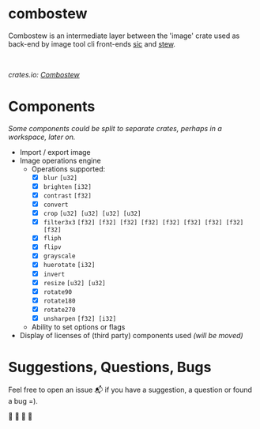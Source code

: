 # combostew

Combostew is an intermediate layer between the 'image' crate used as back-end by image tool cli front-ends
[sic](https://github.com/foresterre/sic) and [stew](https://github.com/foresterre/stew).

<br>

_crates.io: [Combostew](https://crates.io/crates/combostew)_

# Components

_Some components could be split to separate crates, perhaps in a workspace, later on._

* Import / export image
* Image operations engine
    * Operations supported:
        * [x] `blur` `[u32]`
        * [x] `brighten` `[i32]`
        * [x] `contrast` `[f32]`
        * [x] `convert`
        * [x] `crop` `[u32] [u32] [u32] [u32]`
        * [x] `filter3x3` `[f32] [f32] [f32] [f32] [f32] [f32] [f32] [f32] [f32]`
        * [x] `fliph`
        * [x] `flipv`
        * [x] `grayscale`
        * [x] `huerotate` `[i32]`
        * [x] `invert`
        * [x] `resize` `[u32] [u32]`
        * [x] `rotate90`
        * [x] `rotate180`
        * [x] `rotate270`
        * [x] `unsharpen` `[f32] [i32]`
    * Ability to set options or flags
* Display of licenses of (third party) components used _(will be moved)_


# Suggestions, Questions, Bugs

Feel free to open an issue :mailbox_with_mail: if you have a suggestion, a question or found a bug =).

:guitar: :trumpet: :violin: :saxophone:
